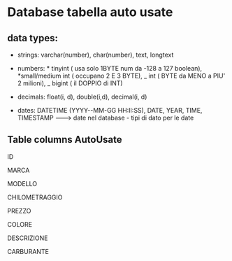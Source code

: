 # Database tabella auto usate

## data types:

- strings: varchar(number), char(number), text, longtext

- numbers: * tinyint ( usa solo 1BYTE num da -128 a 127 boolean),
  *small/medium int ( occupano 2 E 3 BYTE),
  _ int ( BYTE da MENO a PIU' 2 milioni),
  _ bigint ( il DOPPIO di INT)

- decimals: float(i, d), double(i,d), decimal(i, d)

- dates: DATETIME (YYYY--MM-GG HH:II:SS), DATE, YEAR, TIME, TIMESTAMP ---> date nel database - tipi di dato per le date

## Table columns AutoUsate

ID

MARCA

MODELLO

CHILOMETRAGGIO

PREZZO

COLORE

DESCRIZIONE

CARBURANTE
